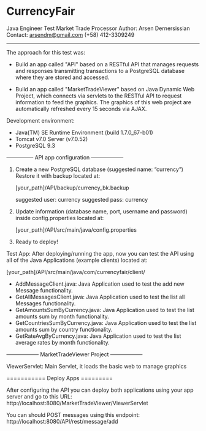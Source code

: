 # CurrencyFair
Java Engineer Test
Market Trade Processor
Author: Arsen Dernersissian
Contact: arsendm@gmail.com (+58) 412-3309249

---------------------------------------------

The approach for this test was:

- Build an app called "API" based on a RESTful API that manages requests and responses transmitting transactions to a PostgreSQL database where they are stored and accessed.

- Build an app called "MarketTradeViewer" based on Java Dynamic Web Project, which connects via servlets to the RESTful API to request information to feed the graphics. The graphics of this web project are automatically refreshed every 15 seconds via AJAX.

Development environment:
- Java(TM) SE Runtime Environment (build 1.7.0_67-b01)
- Tomcat v7.0 Server (v7.0.52)
- PostgreSQL 9.3

————— API app configuration ——————

1) Create a new PostgreSQL database (suggested name: “currency”)
   Restore it with backup located at:
   
   [your_path]/API/backup/currency_bk.backup
   
   suggested user: currency
   suggested pass: currency

2) Update information (database name, port, username and password)
   inside config.properties located at:

   [your_path]/API/src/main/java/config.properties
   
3) Ready to deploy!

Test App:
After deploying/running the app, now you can test the API
using all of the Java Applications (example clients) located at:

  [your_path]/API/src/main/java/com/currencyfair/client/

- AddMessageClient.java: Java Application used to test the add new Message functionality.
- GetAllMessagesClient.java: Java Application used to test the list all Messages functionality.
- GetAmountsSumByCurrency.java: Java Application used to test the list amounts sum by month functionality.
- GetCountriesSumByCurrency.java: Java Application used to test the list amounts sum by country functionality.
- GetRateAvgByCurrency.java: Java Application used to test the list average rates by month functionality.

—————— MarketTradeViewer Project ——————

ViewerServlet: Main Servlet, it loads the basic web to manage graphics

=========== Deploy Apps ========= 

After configuring the API you can deploy both applications using your app server and go to this URL:
http://localhost:8080/MarketTradeViewer/ViewerServlet

You can should POST messages using this endpoint:
http://localhost:8080/API/rest/message/add


